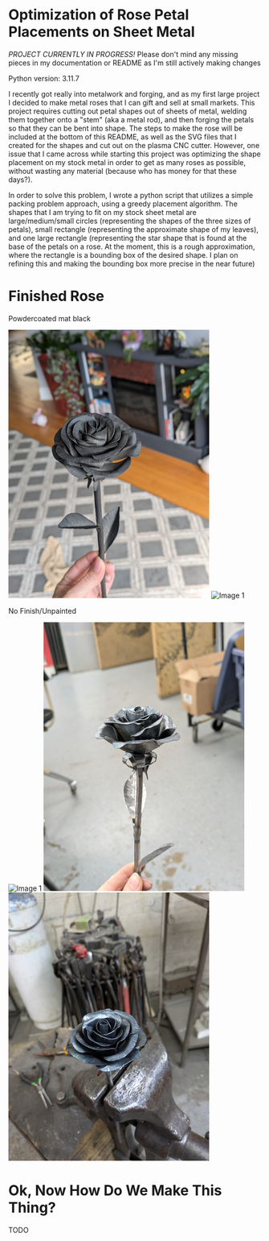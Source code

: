 # Optimization of Rose Petal Placements on Sheet Metal

*PROJECT CURRENTLY IN PROGRESS!* Please don't mind any missing pieces in my documentation or README as I'm still actively making changes

Python version: 3.11.7 <br/>

I recently got really into metalwork and forging, and as my first large project I decided to make metal roses that I can gift and sell at small markets. This project requires cutting out petal shapes out of sheets of metal, welding them together onto a "stem" (aka a metal rod), and then forging the petals so that they can be bent into shape. The steps to make the rose will be included at the bottom of this README, as well as the SVG files that I created for the shapes and cut out on the plasma CNC cutter. However, one issue that I came across while starting this project was optimizing the shape placement on my stock metal in order to get as many roses as possible, without wasting any material (because who has money for that these days?). 

In order to solve this problem, I wrote a python script that utilizes a simple packing problem approach, using a greedy placement algorithm. The shapes that I am trying to fit on my stock sheet metal are large/medium/small circles (representing the shapes of the three sizes of petals), small rectangle (representing the approximate shape of my leaves), and one large rectangle (representing the star shape that is found at the base of the petals on a rose. At the moment, this is a rough approximation, where the rectangle is a bounding box of the desired shape. I plan on refining this and making the bounding box more precise in the near future)

# Finished Rose
Powdercoated mat black

<img src="https://github.com/Mi-coli/cnc-petal-placement-optimization/blob/updating_readme/instructional_images/powdercoated2.jpg?raw=true" alt="Image 1" width="400"/>

<img src="https://github.com/Mi-coli/cnc-petal-placement-optimization/blob/updating_readme/instructional_images/powdercoated4.jpg?raw=true" alt="Image 1" width="400"/>

No Finish/Unpainted

<img src="https://github.com/Mi-coli/cnc-petal-placement-optimization/blob/updating_readme/instructional_images/rose5.jpg?raw=true" alt="Image 1" width="400"/>

<img src="https://github.com/Mi-coli/cnc-petal-placement-optimization/blob/updating_readme/instructional_images/rose4.jpg?raw=true" alt="Image 1" width="400"/>

<img src="https://github.com/Mi-coli/cnc-petal-placement-optimization/blob/updating_readme/instructional_images/rose8.jpg?raw=true" alt="Image 1" width="400"/>

# Ok, Now How Do We Make This Thing?

TODO